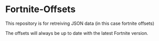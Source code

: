 # Fortnite-Offsets
This repository is for retreiving JSON data (in this case fortnite offsets) 

The offsets will always be up to date with the latest Fortnite version.
